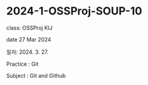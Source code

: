 # 2024-1-OSSProj-SOUP-10

class: OSSProj KIJ 

date 27 Mar 2024 

일자: 2024. 3. 27.

Practice : Git

Subject : Git and Github